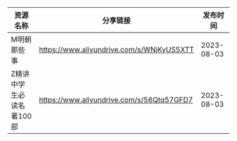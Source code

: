 | 资源名称           | 分享链接                                      | 发布时间       |
| -------------- | ----------------------------------------- | ---------- |
| M明朝那些事         | https://www.aliyundrive.com/s/WNjKyUS5XTT | 2023-08-03 |
| Z精讲中学生必读名著100部 | https://www.aliyundrive.com/s/56Qtq57GFD7 | 2023-08-03 |
